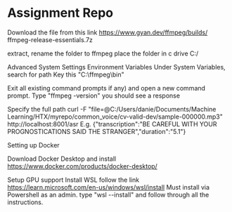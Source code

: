 # Assignment Repo

Download the file from this link https://www.gyan.dev/ffmpeg/builds/
ffmpeg-release-essentials.7z

extract, rename the folder to ffmpeg
place the folder in c drive C:/

Advanced System Settings
Environment Variables
Under System Variables, search for path 
Key this "C:\ffmpeg\bin"

Exit all existing command prompts if any) and open a new command prompt.
Type "ffmpeg -version" you should see a response


Specify the full path
curl -F "file=@C:/Users/danie/Documents/Machine Learning/HTX/myrepo/common_voice/cv-valid-dev/sample-000000.mp3" http://localhost:8001/asr
E.g. {"transcription":"BE CAREFUL WITH YOUR PROGNOSTICATIONS SAID THE STRANGER","duration":"5.1"}


Setting up Docker

Download Docker Desktop and install
https://www.docker.com/products/docker-desktop/

Setup GPU support
Install WSL follow the link
https://learn.microsoft.com/en-us/windows/wsl/install
Must install via Powershell as an admin.
type "wsl --install" and follow through all the instructions.
